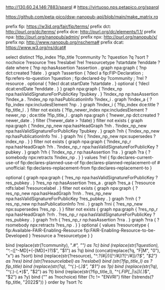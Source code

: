 http://130.60.24.146:7883/sparql # https://virtuoso.nps.petapico.org/sparql

https://github.com/peta-pico/dsw-nanopub-api/blob/main/make_matrix.rq

prefix fip: <https://w3id.org/fair/fip/terms/>
prefix dct: <http://purl.org/dc/terms/>
prefix dce: <http://purl.org/dc/elements/1.1/>
prefix npa: <http://purl.org/nanopub/admin/>
prefix npx: <http://purl.org/nanopub/x/>
prefix np: <http://www.nanopub.org/nschema#>
prefix dcat: <https://www.w3.org/ns/dcat#>

select distinct ?fip_index ?fip_title ?community ?c ?question ?q ?sort ?nochoice ?resource ?res ?reslabel ?rel ?resourcetype ?startdate ?enddate ?date where {
  ?np np:hasAssertion ?assertion .
  graph npa:graph { ?np dct:created ?date . }
  graph ?assertion {
    ?decl a fip:FIP-Declaration ;
      fip:refers-to-question ?question ;
      fip:declared-by ?community ;
      ?rel ?resource .
    optional { ?decl dcat:startDate ?startdate . }
    optional { ?decl dcat:endDate ?enddate . }
  }
  graph npa:graph { ?index_np npa:hasValidSignatureForPublicKey ?pubkey . }
  ?index_np np:hasAssertion ?index_a .
  ?index_np np:hasPublicationInfo ?index_i .
  graph ?index_a {
    ?fip_index npx:includesElement ?np .
  }
  graph ?index_i {
    ?fip_index dce:title ?fip_title_l .
  }
  filter not exists {
    ?fip_newer_index npx:includesElement ?newer_np ;
      dce:title ?fip_title_l .
    graph npa:graph { ?newer_np dct:created ?newer_date . }
    filter (?newer_date > ?date)
  }
  filter not exists {
    graph npa:graph {
      ?index_np_new npa:hasHeadGraph ?nh .
      ?index_np_new npa:hasValidSignatureForPublicKey ?pubkey .
    }
    graph ?nh {
      ?index_np_new np:hasPublicationInfo ?ni .
    }
    graph ?ni {
      ?index_np_new npx:supersedes ?index_np .
    }
  }
  filter not exists {
    graph npa:graph {
      ?index_np_r npa:hasHeadGraph ?rh .
      ?index_np_r npa:hasValidSignatureForPublicKey ?pubkey .
    }
    graph ?rh {
      ?index_np_r np:hasAssertion ?ra .
    }
    graph ?ra {
      ?somebody npx:retracts ?index_np .
    }
  }
  values ?rel {
    fip:declares-current-use-of fip:declares-planned-use-of fip:declares-planned-replacement-of
    # unofficial:
    fip:declares-replacement-from fip:declares-replacement-to
  }
  
optional {
  graph npa:graph { ?res_np npa:hasValidSignatureForPublicKey ?res_pubkey . }
  ?res_np np:hasAssertion ?res_a .
  graph ?res_a {
    ?resource rdfs:label ?resourcelabel .
  }
  filter not exists {
    graph npa:graph {
      ?res_np_new npa:hasHeadGraph ?rnh .
      ?res_np_new npa:hasValidSignatureForPublicKey ?res_pubkey .
    }
    graph ?rnh {
      ?res_np_new np:hasPublicationInfo ?rni .
    }
    graph ?rni {
      ?res_np_new npx:supersedes ?res_np .
    }
  }
  filter not exists {
    graph npa:graph {
      ?res_np_r npa:hasHeadGraph ?rrh .
      ?res_np_r npa:hasValidSignatureForPublicKey ?res_pubkey .
    }
    graph ?rrh {
      ?res_np_r np:hasAssertion ?rra .
    }
    graph ?rra {
      ?rsomebody npx:retracts ?res_np .
    }
  }
  optional {
    values ?resourcetype { fip:Available-FAIR-Enabling-Resource fip:FAIR-Enabling-Resource-to-be-Developed }
    ?resource a ?resourcetype
  }
}

  bind (replace(str(?community), ".*#", "") as ?c)
  bind (replace(str(?question), "^.*-([^-MD]+(-[MD]+)?)$", "$1") as ?q)
  bind (concat(replace(?q, "F|M", "0"), "x") as ?sort)
  bind (replace(str(?resource), "^.*?(#|/)([^/#]*/?[^/#]*)/?$", "$2") as ?res)
  bind (str(?resourcelabel) as ?reslabel)
  bind (str(?fip_title_l) as ?fip_title)
  bind (replace(str(?q), "^(.*)-(.*)$", "$1") as ?p)
  bind (replace(str(?q), "^(.*)-(.*)$", "$2") as ?t)
  bind (replace(str(?fip_title_l), "^(.*FIP[_|\\s])(.*)$", "$2") as ?y)
  bind ("" as ?nochoice)
  filter (?c != "ENVRI")
  filter (!strends(?fip_title, "2022$"))
} order by ?sort ?c
